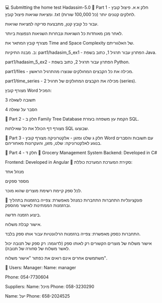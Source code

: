 💻 Submitting the home test Hadassim-5.0 
📁 Part 1 - חלק א
א. פיצול קובץ ומציאת שגיאות
פיצול קובץ .txt לחלקים קטנים יותר (כל 100,000 שורות).

עבור כל קובץ קטן, מתבצעת סריקה למציאת שגיאות.

לאחר מכן מאוחדות כל השגיאות ונבחרות השגיאות הנפוצות ביותר.

מצורף קובץ המתאר את Time and Space Complexity של האלגוריתם.

ב. מבנה התיקיות:
part1/hadasim_5_ex1 - הפתרון עבור תרגיל 1, כתוב בשפת Java.

part1/hadasim_5_ex2 - הפתרון עבור תרגיל 2, כתוב בשפת Python.

part1/files - מכילה את כל הקבצים המחולקים שנוצרו מהתרגיל הראשון.

part1/time_series - מכילה את הקבצים המחולקים של תרגיל 2 (series).

מצורף קובץ Word המכיל:

תשובה לשאלה 3

הסבר על שאלה 4

📁 Part 2 - חלק ב
Family Tree Database
הקמת עץ משפחה בעזרת SQL.

מצורף דף הכולל את כל שאילתות SQL שבוצעו.

📁 Part 3 - חלק ג
שלט ומזגן - אלקטרוניקה
מצורף קובץ Word עם תשובות והסברים בנוגע לאלקטרוניקה: שלט, מזגן, והעקרונות מאחוריהם.

📁 Part 4 - חלק ד
🛒 Grocery Management System
Backend:
Developed in C#

Frontend:
Developed in Angular
🛒 סקירת המערכת
המערכת כוללת:

מנהל אחד

מספר ספקים

לכל ספק קיימת רשימת מוצרים שהוא מוכר.

👤 פונקציונליות התחברות
התחברות כמנהל מאפשרת:
צפייה בהזמנות בתהליך ובהזמנות הממתינות לאישור מהספק.

ביצוע הזמנה חדשה.

אישור קבלת משלוח.

התחברות כספק מאפשרת:
צפייה בהזמנות הרלוונטיות עבור אותו ספק בלבד.

אישור משלוח של מוצרים הקשורים רק לאותו ספק
(לדוגמה: רק ספק של תנובה יכול לאשר משלוח של סחורה של תנובה).

משתמשים אחרים אינם רואים את כפתור "אישור משלוח".

👥 Users:
Manager:
Name: manager

Phone: 054-7730604

Suppliers:
Name: מיכל
Phone: 058-3230290

Name: יעל
Phone: 658-2024525

